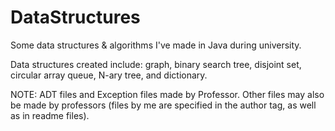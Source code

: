 # DataStructures
Some data structures & algorithms I've made in Java during university.

Data structures created include: graph, binary search tree, disjoint set, circular array queue, N-ary tree, and dictionary.

NOTE: ADT files and Exception files made by Professor. Other files may also be made by professors (files by me are specified in the author tag, as well as in readme files).

